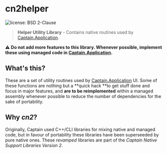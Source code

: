 ﻿# cn2helper
![license: BSD 2-Clause](https://img.shields.io/badge/license-BSD_2--Clause-brightgreen.svg)
> **Helper Utility Library** - Contains native routines used by
> [Captain.Application](https://github.com/CaptainApp/Captain.Application).

⚠ **Do not add more features to this library. Whenever possible, implement these using managed code in
[Captain.Application](https://github.com/CaptainApp/Captain.Application).**

## What's this?
These are a set of utility routines used by [Captain.Application](https://github.com/CaptainApp/Captain.Application) UI.
Some of these functions are nothing but a **quick hack **to get stuff done and focus in major features, and **are to be
reimplemented** within a managed assembly whenever possible to reduce the number of dependencies for the sake of
portability.

## Why *cn2*?
Originally, Captain used C++/CLI libraries for mixing native and managed code, but in favour of portability these
libraries have been superseeded by pure native ones. These *revamped* libraries are part of the *Captain Native Support
Libraries Version 2*.